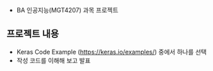 - BA 인공지능(MGT4207) 과목 프로젝트

## 프로젝트 내용
- Keras Code Example (https://keras.io/examples/) 중에서 하나를 선택
- 작성 코드를 이해해 보고 발표 
